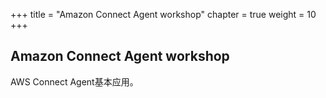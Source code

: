 +++
title = "Amazon Connect Agent workshop"
chapter = true
weight = 10
+++

## Amazon Connect Agent workshop

AWS Connect Agent基本应用。

